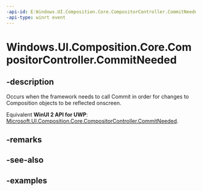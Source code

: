 ```yaml
---
-api-id: E:Windows.UI.Composition.Core.CompositorController.CommitNeeded
-api-type: winrt event
---
```


<!-- Event syntax.
public event TypedEventHandler CommitNeeded<CompositorController,  object>
-->

# Windows.UI.Composition.Core.CompositorController.CommitNeeded

## -description

Occurs when the framework needs to call Commit in order for changes to Composition objects to be reflected onscreen.

Equivalent **WinUI 2 API for UWP**: [Microsoft.UI.Composition.Core.CompositorController.CommitNeeded](/windows/winui/api/microsoft.ui.composition.core.compositorcontroller.commitneeded).

## -remarks

## -see-also

## -examples

